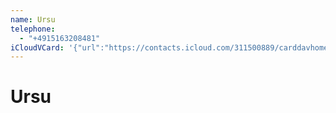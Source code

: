 ```yaml
---
name: Ursu
telephone:
  - "+4915163208481"
iCloudVCard: '{"url":"https://contacts.icloud.com/311500889/carddavhome/card/4EFCF420-A044-40E4-A6C9-521B8C8D9AFB.vcf","etag":"\"knvts59n\"","data":"BEGIN:VCARD\r\nVERSION:3.0\r\nFN:\r\nN:;Ursu;;;\r\nUID:CD80D8F6-5A38-4731-952F-A472C3EA43DA\r\nPRODID:-//Apple Inc.//iOS 14.4.2//EN\r\nREV:2025-04-03T22:18:56Z\r\nORG:;\r\nTEL:+4915163208481\r\nEND:VCARD"}'
---
```

# Ursu